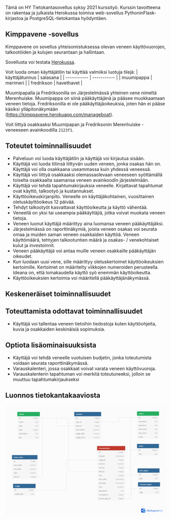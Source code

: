 Tämä on HY Tietokantasovellus syksy 2021 kurssityö. Kurssin tavoitteena on rakentaa ja julkaista Herokussa toimiva web-sovellus PythoninFlask-kirjastoa ja PostgreSQL-tietokantaa hyödyntäen.

## Kimppavene -sovellus
Kimppavene on sovellus yhteisomistuksessa olevan veneen käyttövuorojen, talkootöiden ja kulujen seurantaan ja hallintaan.

Sovellusta voi testata [Herokussa](https://kimppavene.herokuapp.com).

Voit luoda oman käyttäjätilin tai käyttää valmiiksi luotuja tilejä:
| käyttäjätunnus | salasana |
| ----------- | ----------- |
| muumipappa | merimeri |
| fredrikson | havethavet |

Muumipapalla ja Fredriksonilla on Järjestelmässä yhteinen vene nimeltä Merenhuiske. Muumipappa on siinä pääkäyttäjänä ja pääsee muokkaamaan veneen tietoja. Fredriksonilla ei ole pääkäyttäjäoikeuksia, joten hän ei pääse käsiksi ylläpitonäkymään (https://kimppavene.herokuapp.com/manageboat).

Voit liittyä osakkaaksi Muumipapan ja Fredriksonin Merenhuiske -veneeseen avainkoodilla ```2123f1```.

## Toteutet toiminnallisuudet
- Palveluun voi luoda käyttäjätilin ja käyttäjä voi kirjautua sisään.
- Käyttäjä voi luoda tiliinsä liittyvän uuden veneen, jonka osakas hän on. Käyttäjä voi olla osakkaana useammassa kuin yhdessä veneessä.
- Käyttäjä voi liittyä osakkaaksi olemassaolevaan veneeseen syöttämällä toiselta osakkaalta saamansa veneen avainkoodin järjestelmään.
- Käyttäjä voi tehdä tapahtumakirjauksia veneelle. Kirjattavat
tapahtumat ovat käyttö, talkootyö ja kustannukset.
- Käyttöoikeuskirjanpito. Veneelle on käyttäjäkohtainen, vuosittainen oletuskäyttöoikeus 12 päivää.
- Tehdyt talkootyöt kasvattavat käyttöoikeutta ja käyttö vähentää.
- Veneellä on yksi tai useampia pääkäyttäjiä, jotka voivat muokata veneen tietoja.
- Veneen luonut käyttäjä määrittyy aina luomansa veneen pääkäyttäjäksi.
- Järjestelmässä on raporttinäkymiä, joista veneen osakas voi seurata omaa ja muiden saman veneen osakkaiden käyttöä. Veneen käyttömäärä, tehtyjen talkootuntien määrä ja osakas- / venekohtaiset kulut ja investoinnit.
- Veneen pääkäyttäjä voi antaa muille veneen osakkaille pääkäyttäjän oikeudet.
- Kun luodaan uusi vene, sille määrittyy oletuskertoimet käyttöoikeuksien kertoimille. Kertoimet on määritelty viikkojen numeroiden perusteella. Ideana on, että lomakaudella käyttö syö enemmän käyttöoikeutta.
- Käyttöoikeuksien kertoimia voi määritellä pääkäyttäjänäkymässä.

## Keskeneräiset toiminnallisuudet

## Toteuttamista odottavat toiminnallisuudet
- Käyttäjä voi tallentaa veneen tietoihin tiedostoja kuten käyttöohjeita, kuvia ja osakkaiden keskinäisiä sopimuksia.

## Optiota lisäominaisuuksista
- Käyttäjä voi tehdä veneelle vuotuisen budjetin, jonka toteutumista voidaan seurata raporttinäkymässä.
- Varauskalenteri, jossa osakkaat voivat varata veneen käyttövuoroja.
- Varauskalenterin tapahtuman voi merkitä toteutuneeksi, jolloin se muuttuu tapahtumakirjaukseksi

## Luonnos tietokantakaaviosta
<img src='CoBoat.png'> </img>
